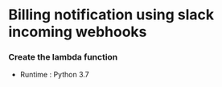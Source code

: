 Billing notification using slack incoming webhooks
=============

### Create the lambda function

* Runtime : Python 3.7
